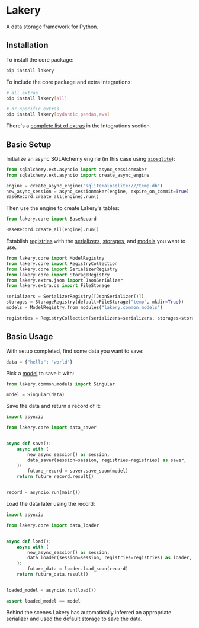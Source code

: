 # Lakery

A data storage framework for Python.

## Installation

To install the core package:

```bash
pip install lakery
```

To include the core package and extra integrations:

```bash
# all extras
pip install lakery[all]

# or specific extras
pip install lakery[pydantic,pandas,aws]
```

There's a [complete list of extras](./integrations/index.md) in the Integrations
section.

## Basic Setup

Initialize an async SQLAlchemy engine (in this case using
[`aiosqlite`](https://pypi.org/project/aiosqlite/)):

```python
from sqlalchemy.ext.asyncio import async_sessionmaker
from sqlalchemy.ext.asyncio import create_async_engine

engine = create_async_engine("sqlite+aiosqlite:///temp.db")
new_async_session = async_sessionmaker(engine, expire_on_commit=True)
BaseRecord.create_all(engine).run()
```

Then use the engine to create Lakery's tables:

```python
from lakery.core import BaseRecord

BaseRecord.create_all(engine).run()
```

Establish [registries](./concepts/registries.md) with the
[serializers](./concepts/serializers.md), [storages](./concepts/storages.md), and
[models](./concepts/models.md) you want to use.

```python
from lakery.core import ModelRegistry
from lakery.core import RegistryCollection
from lakery.core import SerializerRegistry
from lakery.core import StorageRegistry
from lakery.extra.json import JsonSerializer
from lakery.extra.os import FileStorage

serializers = SerializerRegistry([JsonSerializer()])
storages = StorageRegistry(default=FileStorage("temp", mkdir=True))
models = ModelRegistry.from_modules("lakery.common.models")

registries = RegistryCollection(serializers=serializers, storages=storages, models=models)
```

## Basic Usage

With setup completed, find some data you want to save:

```python
data = {"hello": "world"}
```

Pick a [model](./concepts/models.md) to save it with:

```python
from lakery.common.models import Singular

model = Singular(data)
```

Save the data and return a record of it:

```python
import asyncio

from lakery.core import data_saver


async def save():
    async with (
        new_async_session() as session,
        data_saver(session=session, registries=registries) as saver,
    ):
        future_record = saver.save_soon(model)
    return future_record.result()


record = asyncio.run(main())
```

Load the data later using the record:

```python
import asyncio

from lakery.core import data_loader


async def load():
    async with (
        new_async_session() as session,
        data_loader(session=session, registries=registries) as loader,
    ):
        future_data = loader.load_soon(record)
    return future_data.result()


loaded_model = asyncio.run(load())

assert loaded_model == model
```

Behind the scenes Lakery has automatically inferred an appropriate serializer and used
the default storage to save the data.

